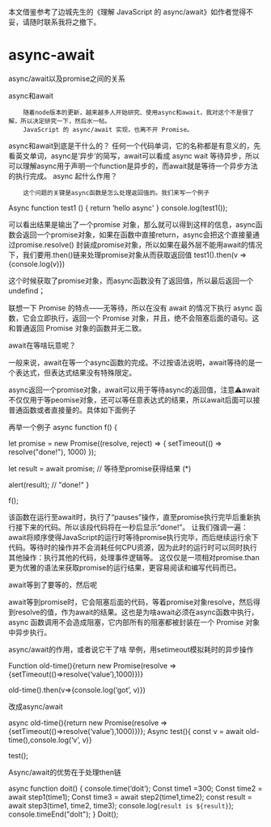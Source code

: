 本文借鉴参考了边城先生的《理解 JavaScript 的 async/await》如作者觉得不妥，请随时联系我将之撤下。
# async-await
async/await以及promise之间的关系

async和await

        随着node版本的更新，越来越多人开始研究、使用async和await，我对这个不是很了解，所以决定研究一下，然后水一帖。
        JavaScript 的 async/await 实现，也离不开 Promise。

async和await到底是干什么的？
        任何一个代码单词，它的名称都是有意义的，先看英文单词，async是’异步’的简写，await可以看成 async wait 等待异步，所以可以理解async用于声明一个function是异步的，而await就是等待一个异步方法的执行完成。
async 起什么作用？

        这个问题的关键是async函数是怎么处理返回值的。我们来写一个例子
Async function test1 () {
    return ‘hello async'
}
console.log(test1());


可以看出结果是输出了一个promise 对象，那么就可以得到这样的信息，async函数会返回一个promise对象，如果在函数中直接return，async会把这个直接量通过promise.resolve()    封装成promise对象，所以如果在最外层不能用await的情况下，我们要用.then()链来处理promise对象从而获取返回值
test1().then(v => {console.log(v)})

这个时候获取了promise对象，而async函数没有了返回值，所以最后返回一个undefind；

联想一下 Promise 的特点——无等待，所以在没有 await 的情况下执行 async 函数，它会立即执行，返回一个 Promise 对象，并且，绝不会阻塞后面的语句。这和普通返回 Promise 对象的函数并无二致。

await在等啥玩意呢？

一般来说，await在等一个async函数的完成。不过按语法说明，await等待的是一个表达式，但表达式结果没有特殊限定。

async返回一个promise对象，await可以用于等待async的返回值，注意⚠️await不仅仅用于等peomise对象，还可以等任意表达式的结果，所以await后面可以接普通函数或者直接量的。具体如下面例子


再举一个例子
async function f() {

  let promise = new Promise((resolve, reject) => {
    setTimeout(() => resolve("done!"), 1000)
  });

  let result = await promise; // 等待至promise获得结果 (*)

  alert(result); // "done!"
}

f();

该函数在运行至await时，执行了“pauses”操作，直至promise执行完毕后重新执行接下来的代码。所以该段代码将在一秒后显示“done!”。
让我们强调一遍：await将顺序使得JavaScript的运行时等待promise执行完毕，而后继续运行余下代码。等待时的操作并不会消耗任何CPU资源，因为此时的运行时可以同时执行其他操作：执行其他的代码，处理事件逻辑等。
这仅仅是一项相对promise.than更为优雅的语法来获取promise的运行结果，更容易阅读和编写代码而已。


await等到了要等的，然后呢

await等到promise时，它会阻塞后面的代码，等着promise对象resolve，然后得到resolve的值，作为await的结果。这也是为啥await必须在async函数中执行，async 函数调用不会造成阻塞，它内部所有的阻塞都被封装在一个 Promise 对象中异步执行。 

async/await的作用，或者说它干了啥
 举例，用setimeout模拟耗时的异步操作

Function old-time(){return new Promise(resolve => {setTimeout(()=>resolve(‘value’),1000)})}

old-time().then(v=>{console.log(‘got’, v)})

改成async/await

async old-time(){return new Promise(resolve => {setTimeout(()=>resolve(‘value’),1000)})};
Async test(){ const v = await old-time(),console.log(‘v’, v)}

test();


Async/await的优势在于处理then链

async function doit() {
    console.time(‘doit’);
Const time1 =300;
Const time2 = await step1(time1);
Const time3 = await step2(time1,time2);
const result = await step3(time1, time2, time3);
console.log(`result is ${result}`);
console.timeEnd("doIt");
}
Doit();
